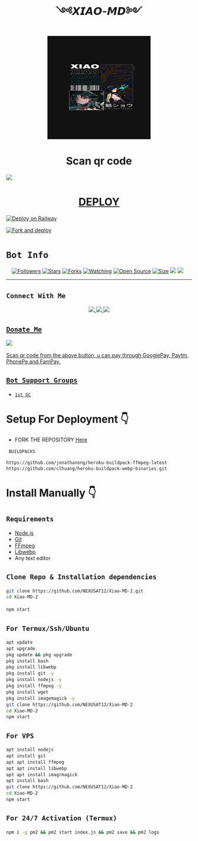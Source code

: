 <h1 align="center">༺𝙓𝙄𝘼𝙊-𝙈𝘿༻<br></h1>
<p align="center">
<img src="./Xiao-❤-Media/Xiao.jpeg"alt="animated" width="280" height="280" />
</p>

<h1 align="center">Scan qr code<br></h1>

<a href="https://replit.com/@DEVILL-MASCOT/Xiao-Md"><img src="https://play-lh.googleusercontent.com/901aMQFFnVoX2T-YuJmTIwpPve_SUgMv_QSyzMSPtAqt_l0CyXN1DxfD6xXU0r2f9iM=w240-h480-rw" width="90" />

<h1 align="center">DEPLOY<br></h1>

[![Deploy on Railway](https://railway.app/button.svg)](https://railway.app/template/OOOqrc?referralCode=xUeEzP)

<a href="https://heroku.com/deploy?template=https://github.com/DEVILL-MASCOT/Xiao-MD-2/"><img align="center" src="https://www.herokucdn.com/deploy/button.svg" alt="Fork and deploy" /></a>
</P>






# ```Bot Info```
<p align="center">
<a href="https://github.com/NEXUSAT12/followers"><img title="Followers" src="https://img.shields.io/github/followers/NEXUSAT12?color=red&style=flat-square"></a>
<a href="https://github.com/NEXUSAT12/Xiao-MD-2/stargazers/"><img title="Stars" src="https://img.shields.io/github/stars/NEXUSAT12/Xiao-MD-2 ?color=blue&style=flat-square"></a>
<a href="https://github.com/NEXUSAT12/Xiao-MD-2/network/members"><img title="Forks" src="https://img.shields.io/github/forks/NEXUSAT12/Xiao-MD-2?color=red&style=flat-square"></a>
<a href="https://github.com/NEXUSAT12/Xiao-MD-2/watchers"><img title="Watching" src="https://img.shields.io/github/watchers/NEXUSAT12/XBOT-MD2?label=Watchers&color=blue&style=flat-square"></a>
<a href="https://github.com/NEXUSAT12/Xiao-MD-2/"><img title="Open Source" src="https://img.shields.io/badge/Author-X%20Bot%20Inc.-red?v=103"></a>
<a href="https://github.com/NEXUSAT12/Xiao-MD-2/"><img title="Size" src="https://img.shields.io/github/repo-size/NEXUSAT12/Xiao-MD-2 ?style=flat-square&color=green"></a>
<a href="https://hits.seeyoufarm.com"><img src="https://hits.seeyoufarm.com/api/count/incr/badge.svg?url=https%3A%2F%2Fgithub.com%2FNEXUSAT12%2FXiao-MD-2&count_bg=%2379C83D&title_bg=%23555555&icon=probot.svg&icon_color=%2300FF6D&title=hits&edge_flat=false"/></a>
<a href="https://github.com/NEXUSAT12/Xiao-MD-2/graphs/commit-activity"><img height="20" src="https://img.shields.io/badge/Maintained%3F-yes-green.svg"></a>&nbsp;&nbsp;
</p>
<p align='center'>
    </p>

-------

## ```Connect With Me```
<p align="center">
<a href="https://wa.me/918130784851"><img src="https://img.shields.io/badge/Contact NEXUS-25D366?style=for-the-badge&logo=whatsapp&logoColor=white" />
<a href="https://chat.whatsapp.com/KdCiUuENgOFEYJMHV3jZNj"><img src="https://img.shields.io/badge/Join Official GC-25D366?style=for-the-badge&logo=whatsapp&logoColor=white" />
<a href="https://youtube.com/channel/UCRD5uB6-PEvolzFUyFGeJpg"><img src="https://img.shields.io/badge/Subscribe NEXUS-ff0000?style=for-the-badge&logo=youtube&logoColor=ff000000&link=https://youtube.com/@Nexus_1k" /><br>
</p>

## ```Donate Me```

<a href="https://i.ibb.co/yFQDqJc/Donate.jpg"><img src="https://play-lh.googleusercontent.com/901aMQFFnVoX2T-YuJmTIwpPve_SUgMv_QSyzMSPtAqt_l0CyXN1DxfD6xXU0r2f9iM=w240-h480-rw" width="90" />

<p align="left">
Scan qr code from the above button, u can pay through GooglePay, Paytm, PhonePe and FamPay.
</p>

## ```Bot Support Groups```

- [`1st GC`](https://chat.whatsapp.com/KdCiUuENgOFEYJMHV3jZNj) 

# Setup For Deployment 👇

- FORK THE REPOSITORY [Here](https://github.com/NEXUSAT12/Xiao-MD-2/fork)


 ` BUILDPACKS`

```
https://github.com/jonathanong/heroku-buildpack-ffmpeg-latest
https://github.com/clhuang/heroku-buildpack-webp-binaries.git
```

# Install Manually 👇
## `Requirements`
* [Node.js](https://nodejs.org/en/)
* [Git](https://git-scm.com/downloads)
* [FFmpeg](https://github.com/BtbN/FFmpeg-Builds/releases/download/autobuild-2020-12-08-13-03/ffmpeg-n4.3.1-26-gca55240b8c-win64-gpl-4.3.zip)
* [Libwebp](https://developers.google.com/speed/webp/download)
* Any text editor
## `Clone Repo & Installation dependencies`
```bash
git clone https://github.com/NEXUSAT12/Xiao-MD-2.git
cd Xiao-MD-2

npm start
```
## `For Termux/Ssh/Ubuntu`
```bash
apt update
apt upgrade
pkg update && pkg upgrade
pkg install bash
pkg install libwebp
pkg install git -y
pkg install nodejs -y 
pkg install ffmpeg -y 
pkg install wget
pkg install imagemagick -y
git clone https://github.com/NEXUSAT12/Xiao-MD-2
cd Xiao-MD-2
npm start
```
## `For VPS`
```bash
apt install nodejs 
apt install git 
apt apt install ffmpeg 
apt apt install libwebp 
apt apt install imagrmagick
apt install bash
git clone https://github.com/NEXUSAT12/Xiao-MD-2
cd Xiao-MD-2
npm start
```
## `For 24/7 Activation (Termux)`
```bash
npm i -g pm2 && pm2 start index.js && pm2 save && pm2 logs
```
